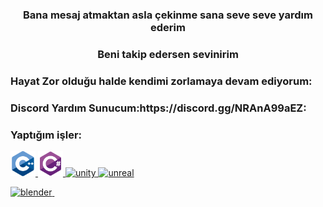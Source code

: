 <h3 align="center">Bana mesaj atmaktan asla çekinme sana seve seve yardım ederim</h3>
<h3 align="center">Beni takip edersen sevinirim</h3>

<h3 align="left">Hayat Zor olduğu halde kendimi zorlamaya devam ediyorum:</h3>
<h3 align="left">Discord Yardım Sunucum:https://discord.gg/NRAnA99aEZ:</h3>
<p align="left">
</p>

<h3 align="left">Yaptığım işler:</h3>
<p align="left"> <a href="https://www.w3schools.com/cpp/" target="_blank" rel="noreferrer"> <img src="https://raw.githubusercontent.com/devicons/devicon/master/icons/cplusplus/cplusplus-original.svg" alt="cplusplus" width="40" height="40"/> </a> <a href="https://www.w3schools.com/cs/" target="_blank" rel="noreferrer"> <img src="https://raw.githubusercontent.com/devicons/devicon/master/icons/csharp/csharp-original.svg" alt="csharp" width="40" height="40"/> </a> <a href="https://unity.com/" target="_blank" rel="noreferrer"> <img src="https://www.vectorlogo.zone/logos/unity3d/unity3d-icon.svg" alt="unity" width="40" height="40"/> </a> <a href="https://unrealengine.com/" target="_blank" rel="noreferrer"> <img src="https://raw.githubusercontent.com/kenangundogan/fontisto/036b7eca71aab1bef8e6a0518f7329f13ed62f6b/icons/svg/brand/unreal-engine.svg" alt="unreal" width="40" height="40"/> </a> </p>
<a href = "https://www.blender.org/" target = "_blank" rel = "noreferrer"> <img src ="https://download.blender.org/branding/community/blender_community_badge_white.svg" alt = "blender" width = "40" height = "40"/> </a> <a href = "https:// www.php.net" target = "_blank" rel = "noreferrer"> <img  
ROBLOX STUDIO & ZBRUSH 

